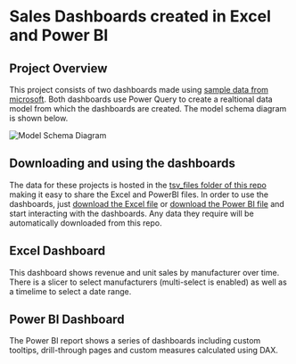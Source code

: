 # Sales Dashboards created in Excel and Power BI

## Project Overview
This project consists of two dashboards made using [sample data from microsoft](https://learn.microsoft.com/en-us/power-bi/create-reports/sample-sales-and-marketing#get-the-pbix-file-for-this-sample). Both dashboards use Power Query to create a realtional data model from which the dashboards are created. The model schema diagram is shown below.

![Model Schema Diagram](https://github.com/MauriceBrown/sales_dashboard/blob/main/model_schema.png)

## Downloading and using the dashboards
The data for these projects is hosted in the [tsv_files folder of this repo](https://github.com/MauriceBrown/sales_dashboard/tree/main/tsv_files) making it easy to share the Excel and PowerBI files. In order to use the dashboards, just [download the Excel file](https://github.com/MauriceBrown/sales_dashboard/raw/main/Sales%20Dashboard.xlsx) or [download the Power BI file](https://github.com/MauriceBrown/sales_dashboard/raw/main/Sales%20Dashboard.pbix) and start interacting with the dashboards. Any data they require will be automatically downloaded from this repo.

## Excel Dashboard
This dashboard shows revenue and unit sales by manufacturer over time. There is a slicer to select manufacturers (multi-select is enabled) as well as a timelime to select a date range.

## Power BI Dashboard
The Power BI report shows a series of dashboards including custom tooltips, drill-through pages and custom measures calculated using DAX.


